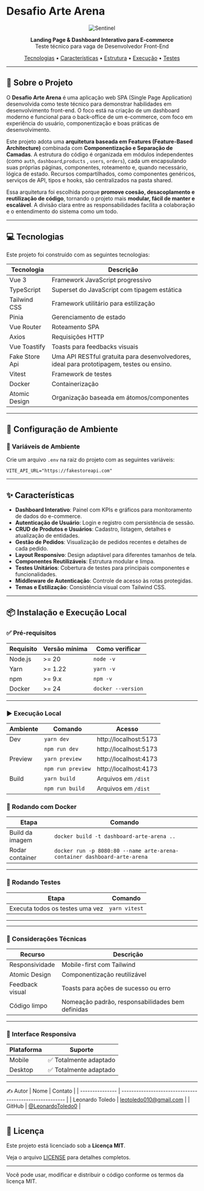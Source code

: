 # Desafio Arte Arena

<div align="center">
  <img src="https://res.cloudinary.com/drweceipc/image/upload/v1761059510/documents/sentinel_mxaaq7.png" alt="Sentinel" />
</div>

<p align="center">
  <strong>Landing Page & Dashboard Interativo para E-commerce</strong><br>
  Teste técnico para vaga de Desenvolvedor Front-End
</p>

<p align="center">
  <a href="#-tecnologias">Tecnologias</a> •
  <a href="#-características">Características</a> •
  <a href="#-estrutura-do-projeto">Estrutura</a> •
  <a href="#-execução">Execução</a> •
  <a href="#-testes">Testes</a>
</p>

---

## 🚀 Sobre o Projeto

O **Desafio Arte Arena** é uma aplicação web SPA (Single Page Application) desenvolvida como teste técnico para demonstrar habilidades em desenvolvimento front-end. O foco está na criação de um dashboard moderno e funcional para o back-office de um e-commerce, com foco em experiência do usuário, componentização e boas práticas de desenvolvimento.

Este projeto adota uma **arquitetura baseada em Features (Feature-Based Architecture)** combinada com **Componentização e Separação de Camadas**. A estrutura do código é organizada em módulos independentes (como `auth`, `dashboard`,`products` , `users`, `orders`), cada um encapsulando suas próprias páginas, componentes, roteamento e, quando necessário, lógica de estado. Recursos compartilhados, como componentes genéricos, serviços de API, tipos e hooks, são centralizados na pasta shared.

Essa arquitetura foi escolhida porque **promove coesão, desacoplamento e reutilização de código**, tornando o projeto mais **modular, fácil de manter e escalável**. A divisão clara entre as responsabilidades facilita a colaboração e o entendimento do sistema como um todo.

---

## 💻 Tecnologias

Este projeto foi construído com as seguintes tecnologias:

| Tecnologia    | Descrição                                   |
| ------------- | ------------------------------------------- |
| Vue 3         | Framework JavaScript progressivo            |
| TypeScript    | Superset do JavaScript com tipagem estática |
| Tailwind CSS  | Framework utilitário para estilização       |
| Pinia         | Gerenciamento de estado                     |
| Vue Router    | Roteamento SPA                              |
| Axios         | Requisições HTTP                            |
| Vue Toastify  | Toasts para feedbacks visuais               |
| Fake Store Api| Uma API RESTful gratuita para desenvolvedores, ideal para prototipagem, testes ou ensino.        |
| Vitest          | Framework de testes                         |
| Docker        | Containerização                             |
| Atomic Design | Organização baseada em átomos/componentes   |

---
## 🔧 Configuração de Ambiente

### 📝 Variáveis de Ambiente

Crie um arquivo `.env` na raiz do projeto com as seguintes variáveis:

```env
VITE_API_URL="https://fakestoreapi.com"
```

---

## ✨ Características

- **Dashboard Interativo**: Painel com KPIs e gráficos para monitoramento de dados do e-commerce.
- **Autenticação de Usuário**: Login e registro com persistência de sessão.
- **CRUD de Produtos e Usuários**: Cadastro, listagem, detalhes e atualização de entidades.
- **Gestão de Pedidos**: Visualização de pedidos recentes e detalhes de cada pedido.
- **Layout Responsivo**: Design adaptável para diferentes tamanhos de tela.
- **Componentes Reutilizáveis**: Estrutura modular e limpa.
- **Testes Unitários**: Cobertura de testes para principais componentes e funcionalidades.
- **Middleware de Autenticação**: Controle de acesso às rotas protegidas.
- **Temas e Estilização**: Consistência visual com Tailwind CSS.

---

## 📦 Instalação e Execução Local

### ✅ Pré-requisitos

| Requisito | Versão mínima | Como verificar     |
| --------- | ------------- | ------------------ |
| Node.js   | >= 20         | `node -v`          |
| Yarn      | >= 1.22       | `yarn -v`          |
| npm       | >= 9.x        | `npm -v`           |
| Docker    | >= 24         | `docker --version` |

---

### ▶️ Execução Local

| Ambiente | Comando           | Acesso                |
| -------- | ----------------- | --------------------- |
| Dev      | `yarn dev`        | http://localhost:5173 |
|          | `npm run dev`     | http://localhost:5173 |
| Preview  | `yarn preview`    | http://localhost:4173 |
|          | `npm run preview` | http://localhost:4173 |
| Build    | `yarn build`      | Arquivos em `/dist`   |
|          | `npm run build`   | Arquivos em `/dist`   |

### 🐳 Rodando com Docker

| Etapa           | Comando                                                                                                        |
| --------------- | -------------------------------------------------------------------------------------------------------------- |
| Build da imagem | `docker build -t dashboard-arte-arena ..`                                                                      |
| Rodar container | `docker run -p 8080:80 --name arte-arena-container dashboard-arte-arena`  

---
### 🧰 Rodando Testes

| Etapa                                        | Comando           |
| -------------------------------------------- | ----------------- |
| Executa todos os testes uma vez              | `yarn vitest`       |



---


---
### 🧩 Considerações Técnicas

| Recurso         | Descrição                                        |
| --------------- | ------------------------------------------------ |
| Responsividade  | Mobile-first com Tailwind                        |
| Atomic Design   | Componentização reutilizável                     |
| Feedback visual | Toasts para ações de sucesso ou erro             |
| Código limpo    | Nomeação padrão, responsabilidades bem definidas |


---
### 📱 Interface Responsiva

| Plataforma | Suporte                |
| ---------- | ---------------------- |
| Mobile     | ✅ Totalmente adaptado |
| Desktop    | ✅ Totalmente adaptado |

---
✍️ Autor
| Nome | Contato |
| --------------- | ------------------------------------------------------- |
| Leonardo Toledo | [leotoledo010@gmail.com](mailto:leotoledo010@gmail.com) |
| GitHub | [@LeonardoToledo0](https://github.com/LeonardoToledo0) |

---
## 📄 Licença

Este projeto está licenciado sob a **Licença MIT**.

Veja o arquivo [LICENSE](./LICENSE) para detalhes completos.

---

Você pode usar, modificar e distribuir o código conforme os termos da licença MIT.




